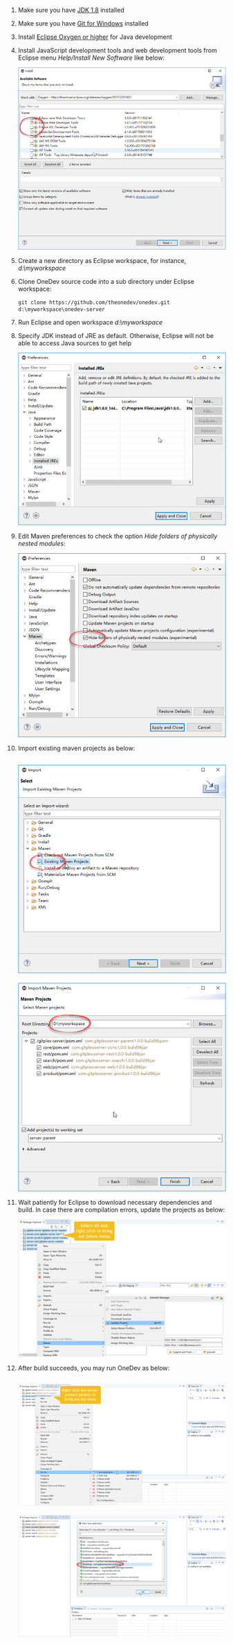 1. Make sure you have [JDK 1.8](http://www.oracle.com/technetwork/java/javase/downloads/index.html) installed
1. Make sure you have [Git for Windows](https://git-scm.com/download/win) installed
1. Install [Eclipse Oxygen or higher](http://www.eclipse.org/) for Java development
1. Install JavaScript development tools and web development tools from Eclipse menu _Help/Install New Software_ like below:

    ![install_js_web_dev.png](images/install_js_web_dev.png)
    
1. Create a new directory as Eclipse workspace, for instance, _d:\myworkspace_
1. Clone OneDev source code into a sub directory under Eclipse workspace:

    ```
    git clone https://github.com/theonedev/onedev.git d:\myworkspace\onedev-server
    ```
1. Run Eclipse and open workspace _d:\myworkspace_
2. Specify JDK instead of JRE as default. Otherwise, Eclipse will not be able to access Java sources to get help

    ![use-jdk-as-default.png](images/use-jdk-as-default.png)
    
2. Edit Maven preferences to check the option _Hide folders of physically nested modules_:

    ![maven-preference.png](images/maven-preference.png)
    
1. Import existing maven projects as below:

    ![import-maven-projects.png](images/import-maven-projects.png)
    -------------
    ![import-workspace-projects.png](images/import-workspace-projects.png)
    
1. Wait patiently for Eclipse to download necessary dependencies and build. In case there are compilation errors, update the projects as below:

    ![update-project.png](images/update-project.png)
    
1. After build succeeds, you may run OneDev as below:

    ![run-as-java-application.png](images/run-as-java-application.png)
    ----------
    ![select-bootstrap-class.png](images/select-bootstrap-class.png)